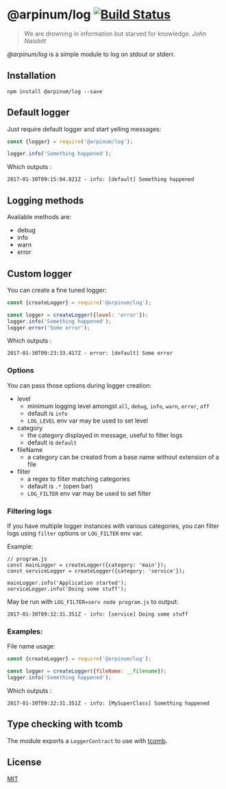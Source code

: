 # @arpinum/log [![Build Status](https://travis-ci.org/arpinum-js-engine/js-log.svg?branch=master)](https://travis-ci.org/arpinum-js-engine/js-log)

> We are drowning in information but starved for knowledge.
> <cite>John Naisbitt</cite>

*@arpinum/log* is a simple module to log on stdout or stderr.

## Installation

    npm install @arpinum/log --save

## Default logger

Just require default logger and start yelling messages:

```javascript
const {logger} = require('@arpinum/log');

logger.info('Something happened');
```

Which outputs :

```
2017-01-30T09:15:04.821Z - info: [default] Something happened
```

## Logging methods

Available methods are:

* debug
* info
* warn
* error

## Custom logger

You can create a fine tuned logger:

```javascript
const {createLogger} = require('@arpinum/log');

const logger = createLogger({level: 'error'});
logger.info('Something happened');
logger.error('Some error');
```

Which outputs :

```
2017-01-30T09:23:33.417Z - error: [default] Some error
```

### Options

You can pass those options during logger creation:

* level
  * minimum logging level amongst `all`, `debug`, `info`, `warn`, `error`, `off`
  * default is `info`
  * `LOG_LEVEL` env var may be used to set level
* category
  * the category displayed in message, useful to filter logs
  * default is `default`
* fileName
  * a category can be created from a base name without extension of a file
* filter
  * a regex to filter matching categories
  * default is `.*` (open bar)
  * `LOG_FILTER` env var may be used to set filter
  
### Filtering logs

If you have multiple logger instances with various categories, you can filter logs using `filter` options or `LOG_FILTER` env var.   

Example:

```
// program.js
const mainLogger = createLogger({category: 'main'});
const serviceLogger = createLogger({category: 'service'});

mainLogger.info('Application started');
serviceLogger.info('Doing some stuff');
```

May be run with `LOG_FILTER=serv node program.js` to output:

```
2017-01-30T09:32:31.351Z - info: [service] Doing some stuff
```

### Examples:

File name usage:

```javascript
const {createLogger} = require('@arpinum/log');

const logger = createLogger({fileName: __filename});
logger.info('Something happened');  
```

Which outputs :

```
2017-01-30T09:32:31.351Z - info: [MySuperClass] Something happened
```

## Type checking with tcomb

The module exports a `LoggerContract` to use with [tcomb](https://github.com/gcanti/tcomb).

## License

[MIT](LICENSE)
